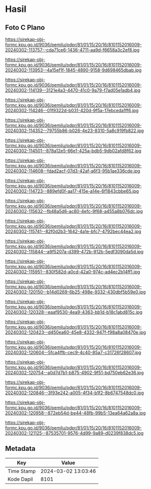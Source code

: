 # Hasil

## Foto C Plano

https://sirekap-obj-formc.kpu.go.id/9036/pemilu/pdpr/81/01/15/20/16/8101152016009-20240302-113757--cda71ce6-1436-4711-aa9d-f6658a3c2ef8.jpg

https://sirekap-obj-formc.kpu.go.id/9036/pemilu/pdpr/81/01/15/20/16/8101152016009-20240302-113953--4a15ef1f-1845-4890-9158-9d698465dbab.jpg

https://sirekap-obj-formc.kpu.go.id/9036/pemilu/pdpr/81/01/15/20/16/8101152016009-20240302-114139--3121e4a3-4470-41c0-9a79-f7ad05e1adb4.jpg

https://sirekap-obj-formc.kpu.go.id/9036/pemilu/pdpr/81/01/15/20/16/8101152016009-20240302-114246--01f9322d-b031-420d-9f5a-17ebceda1ff6.jpg

https://sirekap-obj-formc.kpu.go.id/9036/pemilu/pdpr/81/01/15/20/16/8101152016009-20240302-114352--79755b86-b026-4e23-8310-5a8c919fb822.jpg

https://sirekap-obj-formc.kpu.go.id/9036/pemilu/pdpr/81/01/15/20/16/8101152016009-20240302-114501--878a12e5-66e1-425a-bdb5-9db02afd8f62.jpg

https://sirekap-obj-formc.kpu.go.id/9036/pemilu/pdpr/81/01/15/20/16/8101152016009-20240302-114608--fdad2acf-07d3-42af-a6f3-95b1ae336cde.jpg

https://sirekap-obj-formc.kpu.go.id/9036/pemilu/pdpr/81/01/15/20/16/8101152016009-20240302-114723--889efd0f-aa17-415e-a14e-6f1843cbbe65.jpg

https://sirekap-obj-formc.kpu.go.id/9036/pemilu/pdpr/81/01/15/20/16/8101152016009-20240302-115632--fb48a5d6-ac80-4efc-9f68-a455a8b076dc.jpg

https://sirekap-obj-formc.kpu.go.id/9036/pemilu/pdpr/81/01/15/20/16/8101152016009-20240302-115741--82f0d2b3-1642-4a1e-bfc7-4792bec44ea2.jpg

https://sirekap-obj-formc.kpu.go.id/9036/pemilu/pdpr/81/01/15/20/16/8101152016009-20240302-115844--a9f5207a-d399-472b-912b-5edf3090da5d.jpg

https://sirekap-obj-formc.kpu.go.id/9036/pemilu/pdpr/81/01/15/20/16/8101152016009-20240302-115951--830f582d-a0cd-42a0-974c-ad4ec2b14ff1.jpg

https://sirekap-obj-formc.kpu.go.id/9036/pemilu/pdpr/81/01/15/20/16/8101152016009-20240302-120150--b14d0269-6b25-498e-9332-430dbf5b59e0.jpg

https://sirekap-obj-formc.kpu.go.id/9036/pemilu/pdpr/81/01/15/20/16/8101152016009-20240302-120328--eaaf9530-4ea9-4363-bb1d-b18c1abd815c.jpg

https://sirekap-obj-formc.kpu.go.id/9036/pemilu/pdpr/81/01/15/20/16/8101152016009-20240302-120423--d450ea60-45e8-4332-947f-f98a8a08470e.jpg

https://sirekap-obj-formc.kpu.go.id/9036/pemilu/pdpr/81/01/15/20/16/8101152016009-20240302-120604--5fca4ffb-cec9-4c40-85a7-c31726f28607.jpg

https://sirekap-obj-formc.kpu.go.id/9036/pemilu/pdpr/81/01/15/20/16/8101152016009-20240302-120754--a0d7d7b1-b875-4902-9f51-bd750eb62e36.jpg

https://sirekap-obj-formc.kpu.go.id/9036/pemilu/pdpr/81/01/15/20/16/8101152016009-20240302-120846--3f93e242-a005-4f34-b1f2-8b6747548dc0.jpg

https://sirekap-obj-formc.kpu.go.id/9036/pemilu/pdpr/81/01/15/20/16/8101152016009-20240302-120958--872eb54d-be44-48fb-99b5-13ea64a62a8a.jpg

https://sirekap-obj-formc.kpu.go.id/9036/pemilu/pdpr/81/01/15/20/16/8101152016009-20240302-121125--87535701-9576-4d99-9a89-d0239f838dc5.jpg


## Metadata

| Key        | Value               |
| ---------- | ------------------- |
| Time Stamp | 2024-03-02 13:03:46 |
| Kode Dapil | 8101                |



